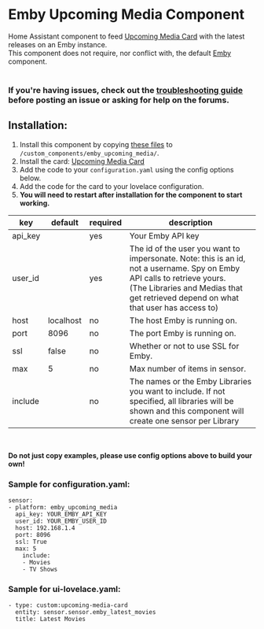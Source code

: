 # Emby Upcoming Media Component

Home Assistant component to feed [Upcoming Media Card](https://github.com/custom-cards/upcoming-media-card) with
the latest releases on an Emby instance.</br>
This component does not require, nor conflict with, the default [Emby](https://www.home-assistant.io/components/emby/) component.</br></br>

### If you're having issues, check out the [troubleshooting guide](https://github.com/custom-cards/upcoming-media-card/blob/master/troubleshooting.md) before posting an issue or asking for help on the forums.

## Installation:

1. Install this component by copying [these files](https://github.com/gcorgnet/sensor.emby_upcoming_media/tree/master/custom_components/emby_upcoming_media) to `/custom_components/emby_upcoming_media/`.
2. Install the card: [Upcoming Media Card](https://github.com/custom-cards/upcoming-media-card)
3. Add the code to your `configuration.yaml` using the config options below.
4. Add the code for the card to your lovelace configuration.
5. **You will need to restart after installation for the component to start working.**

| key | default | required | description
| --- | --- | --- | ---
| api_key | | yes | Your Emby API key
| user_id | | yes | The id of the user you want to impersonate. Note: this is an id, not a username. Spy on Emby API calls to retrieve yours. </br>(The Libraries and Medias that get retrieved depend on what that user has access to)
| host | localhost | no | The host Emby is running on.
| port | 8096 | no | The port Emby is running on.
| ssl | false | no | Whether or not to use SSL for Emby.
| max | 5 | no | Max number of items in sensor.
| include| | no | The names or the Emby Libraries you want to include. If not specified, all libraries will be shown and this component will create one sensor per Library
</br>

**Do not just copy examples, please use config options above to build your own!**
### Sample for configuration.yaml:

```
sensor:
- platform: emby_upcoming_media
  api_key: YOUR_EMBY_API_KEY
  user_id: YOUR_EMBY_USER_ID
  host: 192.168.1.4
  port: 8096
  ssl: True
  max: 5
    include:
    - Movies
    - TV Shows
```

### Sample for ui-lovelace.yaml:

    - type: custom:upcoming-media-card
      entity: sensor.sensor.emby_latest_movies
      title: Latest Movies